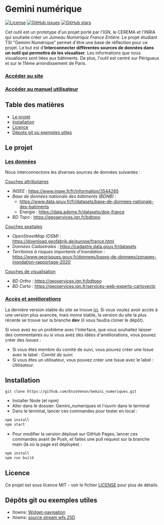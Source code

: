 # **Gemini numérique**
[![License](https://img.shields.io/badge/License-MIT-blue.svg)](LICENSE)
[![GitHub issues](https://img.shields.io/github/issues/username/repo.svg)](https://github.com/EnzoVenon/Gemini_numeriques/issues)
[![GitHub stars](https://img.shields.io/github/stars/username/repo.svg)](https://github.com/EnzoVenon/Gemini_numeriques/stargazers)


Cet outil est un prototype d'un projet porté par l'IGN, le CEREMA et l'INRIA qui souhaite créer un *Jumeau Numérique France Entière*.
Le projet étudiant TSI "Gemimi Numérique" permet d'être une base de réflection pour ce projet. Le but est d'**Interconnecter différentes sources de données dans un outil qui permettra de les visualiser**. 
Les informations que nous visualisons sont liées aux bâtiments. De plus, l'outil est centré sur Périgueux et sur le 11ème arrondissement de Paris. 

### **[Accéder au site](https://enzovenon.github.io/Gemini_numeriques/)**

### **[Accéder au manuel utilisateur](manuel_utilisateur.md)**

## Table des matières

- [Le projet](#projet)
- [Installation](#installation)
- [Licence](#licence)
- [Dépots git ou exemples utiles](#depotsgitouexemplesutiles)


## Le projet
### <u>Les données</u>
Nous interconnectons les diverses sources de données suivantes : 

<u>Couches attributaires</u>
- *INSEE* : https://www.insee.fr/fr/information/3544265
- *Base de données nationale des bâtiments (BDNB)* : 
  - https://www.data.gouv.fr/fr/datasets/base-de-donnees-nationale-des-batiments
  - Energie : https://data.ademe.fr/datasets/dpe-france
- *BD Topo* : https://geoservices.ign.fr/bdtopo

<u>Couches spatiales</u>
- *OpenStreetMap (OSM)* : https://download.geofabrik.de/europe/france.html
- *Données Cadastrales* : https://cadastre.data.gouv.fr/datasets
- *Territoires à risques importants d'inondation* : https://www.georisques.gouv.fr/donnees/bases-de-donnees/zonages-inondation-rapportage-2020

<u>Couches de visualisation</u>
- *BD Ortho* : https://geoservices.ign.fr/bdtopo
- *BD Carto* : https://geoservices.ign.fr/services-web-experts-cartovecto


### <u>Accès et améliorations</u>
La dernière version stable du site se trouve [ici](https://enzovenon.github.io/Gemini_numeriques/). Si vous voulez avoir accès à une version plus avancée, mais moins stable, la version du site la plus récente se trouve sur la branche **dev** (il vous faudra cloner le dépôt).

Si vous avez eu un problème avec l'interface, que vous souhaitez laisser des commentaires ou si vous avez des idées d'améliorations, vous pouvez créer des *Issues* :
- Si vous êtes membre du comité de suivi, vous pouvez créer une Issue avec le label : *Comité de suivi*.
- Si vous êtes un utilisateur, vous pouvez créer une Issue avec le label : *Utilisateur*.



## **Installation**   
```
git clone https://github.com/EnzoVenon/Gemini_numeriques.git
```
- Installer Node (et npm)
- Aller dans le dossier:  Gemini_numeriques et l'ouvrir dans le terminal 
- Dans le terminal, lancer ces commandes pour tester en local :

```bash
npm install
npm start
```
- Pour modifier la version déployé sur GitHub Pages, lancer ces commandes avant de Push, et faites une pull request sur la branche main (là où la page est déployée) :
```bash
npm install
npm run build
```

## Licence

Ce projet est sous licence MIT - voir le fichier [LICENSE](LICENSE) pour plus de détails.

## Dépôts git ou exemples utiles

- Itowns: [Widget-navigation](https://github.com/iTowns/itowns/blob/master/examples/widgets_navigation.html)
- Itowns: [source stream wfs 25D](https://github.com/iTowns/itowns/blob/master/examples/source_stream_wfs_25d.html)
